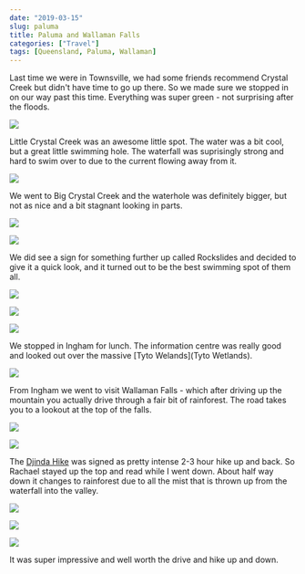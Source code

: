```yaml
---
date: "2019-03-15"
slug: paluma
title: Paluma and Wallaman Falls
categories: ["Travel"]
tags: [Queensland, Paluma, Wallaman]
---
```


Last time we were in Townsville, we had some friends recommend Crystal Creek but didn't have time to go up there. So we made sure we stopped in on our way past this time. Everything was super green - not surprising after the floods.

![](paluma.JPG)

Little Crystal Creek was an awesome little spot. The water was a bit cool, but a great little swimming hole. The waterfall was suprisingly strong and hard to swim over to due to the current flowing away from it.

![](littlecrystalcreek.JPG)

We went to Big Crystal Creek and the waterhole was definitely bigger, but not as nice and a bit stagnant looking in parts.

![](bigcrystalcreek1.JPG)

![](bigcrystalcreek2.JPG)

We did see a sign for something further up called Rockslides and decided to give it a quick look, and it turned out to be the best swimming spot of them all.

![](rockslides1.JPG)

![](rockslides2.JPG)

![](rockslides3.JPG)

We stopped in Ingham for lunch. The information centre was really good and looked out over the massive [Tyto Welands](Tyto Wetlands).

![](wetlands.JPG)

From Ingham we went to visit Wallaman Falls - which after driving up the mountain you actually drive through a fair bit of rainforest. The road takes you to a lookout at the top of the falls.

![](wallaman-falls1.JPG)

![](wallaman-falls2.JPG)

The [Djinda Hike](https://www.strava.com/activities/2214274453) was signed as pretty intense 2-3 hour hike up and back. So Rachael stayed up the top and read while I went down. About half way down it changes to rainforest due to all the mist that is thrown up from the waterfall into the valley.

![](wallaman-falls3.JPG)

![](wallaman-falls4.JPG)

![](wallaman-falls6.JPG)

It was super impressive and well worth the drive and hike up and down.
